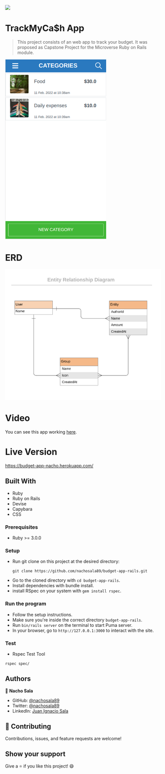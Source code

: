 ![](https://img.shields.io/badge/Microverse-blueviolet)

# TrackMyCa$h App

> This project consists of an web app to track your budget. It was proposed as Capstone Project for the Microverse Ruby on Rails module.

![screenshot](./readme_img/screenshot.png)

# ERD

![ERD](./readme_img/erd_budget_app.png)

# Video

You can see this app working [here](https://www.loom.com/share/583fcb82907c466ca246ddaf713e5e9b).

# Live Version

https://budget-app-nacho.herokuapp.com/

## Built With

- Ruby
- Ruby on Rails
- Devise
- Capybara
- CSS

### Prerequisites

- Ruby >= 3.0.0

### Setup

- Run git clone on this project at the desired directory:
   ```
   git clone https://github.com/nachosala89/budget-app-rails.git
   ```
- Go to the cloned directory with `cd budget-app-rails`.
- Install dependencies with bundle install.
- install RSpec on your system with `gem install rspec`.

### Run the program
- Follow the setup instructions.
- Make sure you're inside the correct directory `budget-app-rails`.
- Run `bin/rails server` on the terminal to start Puma server.
- In your browser, go to `http://127.0.0.1:3000` to interact with the site.

### Test

- Rspec Test Tool
``` 
rspec spec/
```

## Authors

👤 **Nacho Sala**

- GitHub: [@nachosala89](https://github.com/nachosala89)
- Twitter: [@nachosala89](https://twitter.com/nachosala89)
- LinkedIn: [Juan Ignacio Sala](https://www.linkedin.com/in/nacho-sala)

## 🤝 Contributing

Contributions, issues, and feature requests are welcome!

## Show your support

Give a ⭐️ if you like this project! 😄
